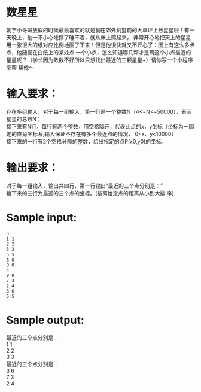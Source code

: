 数星星
========
朝宇小哥哥放假的时候最最喜欢的就是躺在郊外别墅前的大草坪上数星星啦！有一天晚上，他一不小心吃撑了睡不着，就从床上爬起来，
非常开心地把天上的星星用一张很大的纸对应比例地画了下来！但是他很快就又不开心了：图上有这么多点点，他随便在白纸上的某处点
一个小点，怎么知道哪几颗才是离这个小点最近的星星呢？（学长因为数数不好所以只想找出最近的三颗星星~）请你写一个小程序来帮
帮他～
# 输入要求：
存在多组输入，对于每一组输入，第一行是一个整数N（4<=N<=50000），表示星星的总数N；  
接下来有N行，每行有两个整数，用空格隔开，代表此点的x，y坐标（坐标为一固定的直角坐标系,输入保证不存在有多个最近点的情况，
0<x、y<10000）  
接下来的一行有2个空格分隔的整数，给出指定的点P(x0,y0)的坐标。
# 输出要求：
对于每一组输入，输出共四行，第一行输出“最近的三个点分别是：”   
接下来的三行为最近的三个点的坐标。(按离给定点的距离从小到大排
序)
# Sample input:
    5  
    1 1  
    2 2  
    3 3  
    5 5  
    8 8  
    0 0  
    4  
    9 8  
    7 3  
    2 4  
    3 6  
    5 5  
# Sample output:
最近的三个点分别是：   
    1 1  
    2 2  
    3 3  
最近的三个点分别是：   
    3 6  
    7 3  
    2 4  
